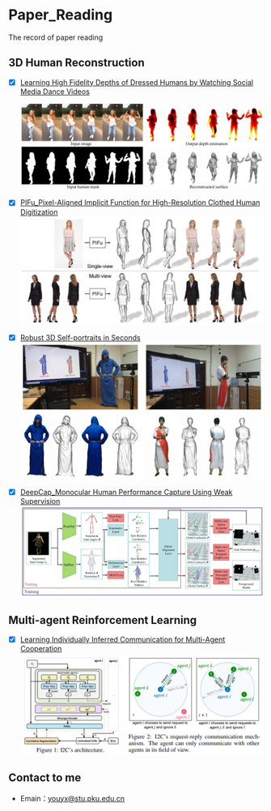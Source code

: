 # Paper_Reading
The record of paper reading

## 3D Human Reconstruction

- [x] [Learning High Fidelity Depths of Dressed Humans by Watching Social Media Dance Videos](./learning)

  ![learning](./covers/learning.png)

- [x] [PIFu_Pixel-Aligned Implicit Function for High-Resolution Clothed Human Digitization](./PIFu)
  ![PIFu](./covers/PIFu.png)

- [x] [Robust 3D Self-portraits in Seconds](./robust)
  ![robust](./covers/robust.png)

- [x] [DeepCap_Monocular Human Performance Capture Using Weak Supervision](./Deep)
  ![DeepCap](./covers/DeepCap.png)

## Multi-agent Reinforcement Learning
- [x] [Learning Individually Inferred Communication for Multi-Agent Cooperation](./agent)
  ![agent](./covers/agent.png)


## Contact to me

- Emain：[youyx@stu.pku.edu.cn](mailto:youyx@stu.pku.edu.cn)

